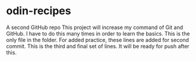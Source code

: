 # odin-recipes
A second GitHub repo
This project will increase my command of Git and GitHub.
I have to do this many times in order to learn the basics.
This is the only file in the folder. For added practice, these lines are added for second commit.
This is the third and final set of lines.
It will be ready for push after this.